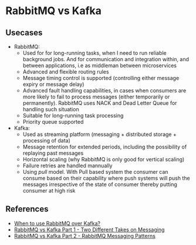 # RabbitMQ vs Kafka

## Usecases

- RabbitMQ:
  - Used for for long-running tasks, when I need to run reliable background jobs. And for communication and integration within, and between applications, i.e as middleman between microservices
  - Advanced and flexible routing rules
  - Message timing control is supported (controlling either message expiry or message delay)
  - Advanced fault handling capabilities, in cases when consumers are more likely to fail to process messages (either temporarily or permanently). RabbitMQ uses NACK and Dead Letter Queue for handling such situation
  - Suitable for long-running task processing
  - Priority queue supported
- Kafka:
  - Used as streaming platform (messaging + distributed storage + processing of data)
  - Message retention for extended periods, including the possibility of replaying past messages
  - Horizontal scaling (why RabbitMQ is only good for vertical scaling)
  - Failure retries are handled mannually
  - Using *pull* model. With Pull based system the consumer can consume based on their capability where push systems will push the messages irrespective of the state of consumer thereby putting consumer at high risk

## References

- [When to use RabbitMQ over Kafka?](https://stackoverflow.com/questions/42151544/when-to-use-rabbitmq-over-kafka/42154452)
- [RabbitMQ vs Kafka Part 1 - Two Different Takes on Messaging](https://jack-vanlightly.com/blog/2017/12/4/rabbitmq-vs-kafka-part-1-messaging-topologies)
- [RabbitMQ vs Kafka Part 2 - RabbitMQ Messaging Patterns](https://jack-vanlightly.com/blog/2017/12/5/rabbitmq-vs-kafka-part-2-rabbitmq-messaging-patterns-and-topologies)